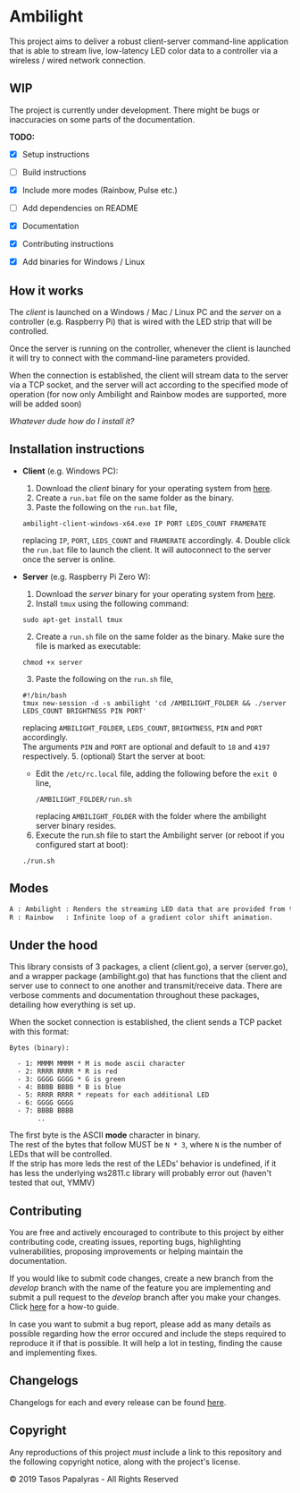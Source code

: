 # Ambilight

This project aims to deliver a robust client-server command-line application that is able to stream live, low-latency LED color data to a controller via a wireless / wired network connection.

## WIP

The project is currently under development. There might be bugs or inaccuracies on some parts of the documentation.

**TODO:**
- [x] Setup instructions
- [ ] Build instructions
- [x] Include more modes (Rainbow, Pulse etc.)
- [ ] Add dependencies on README
- [x] Documentation
- [x] Contributing instructions
- [x] Add binaries for Windows / Linux



## How it works

The *client* is launched on a Windows / Mac / Linux PC and the *server* on a controller (e.g. Raspberry Pi) that is wired with the LED strip that will be controlled.

Once the server is running on the controller, whenever the client is launched it will try to connect with the command-line parameters provided.

When the connection is established, the client will stream data to the server via a TCP socket, and the server will act according to the specified mode of operation (for now only Ambilight and Rainbow modes are supported, more will be added soon)

*Whatever dude how do I install it?*

## Installation instructions
- **Client** (e.g. Windows PC):
  1. Download the *client* binary for your operating system from [here](https://github.com/SHT/Core/releases/latest/).
  2. Create a `run.bat` file on the same folder as the binary.
  3. Paste the following on the `run.bat` file,
    ```
    ambilight-client-windows-x64.exe IP PORT LEDS_COUNT FRAMERATE
    ```
  replacing `IP`, `PORT`, `LEDS_COUNT` and `FRAMERATE` accordingly.
  4. Double click the `run.bat` file to launch the client. It will autoconnect to the server once the server is online.


- **Server** (e.g. Raspberry Pi Zero W):
  1. Download the *server* binary for your operating system from [here](https://github.com/SHT/Core/releases/latest/).
  2. Install `tmux` using the following command:

    `sudo apt-get install tmux`

  2. Create a `run.sh` file on the same folder as the binary. Make sure the file is marked as executable:

    `chmod +x server`

  3. Paste the following on the `run.sh` file,
    ```
    #!/bin/bash
    tmux new-session -d -s ambilight 'cd /AMBILIGHT_FOLDER && ./server LEDS_COUNT BRIGHTNESS PIN PORT'
    ```
    replacing `AMBILIGHT_FOLDER`, `LEDS_COUNT`, `BRIGHTNESS`, `PIN` and `PORT` accordingly.  
    The arguments `PIN` and `PORT` are optional and default to `18` and `4197` respectively.
  5. (optional) Start the server at boot:
    - Edit the `/etc/rc.local` file, adding the following before the `exit 0` line,
      ```
      /AMBILIGHT_FOLDER/run.sh
      ```
      replacing `AMBILIGHT_FOLDER` with the folder where the ambilight server binary resides.
  6. Execute the run.sh file to start the Ambilight server (or reboot if you configured start at boot):

    `./run.sh`

## Modes

```txt
A : Ambilight : Renders the streaming LED data that are provided from the client.
R : Rainbow   : Infinite loop of a gradient color shift animation.
```

## Under the hood

This library consists of 3 packages, a client (client.go), a server (server.go), and a wrapper package (ambilight.go) that has functions that the client and server use to connect to one another and transmit/receive data.
There are verbose comments and documentation throughout these packages, detailing how everything is set up.

When the socket connection is established, the client sends a TCP packet with this format:


```
Bytes (binary):

  - 1: MMMM MMMM * M is mode ascii character
  - 2: RRRR RRRR * R is red
  - 3: GGGG GGGG * G is green
  - 4: BBBB BBBB * B is blue
  - 5: RRRR RRRR * repeats for each additional LED
  - 6: GGGG GGGG
  - 7: BBBB BBBB
       ..
```

The first byte is the ASCII **mode** character in binary.  
The rest of the bytes that follow MUST be `N * 3`, where `N` is the number of LEDs that will be controlled.  
If the strip has more leds the rest of the LEDs' behavior is undefined, if it has less the underlying ws2811.c library will probably error out (haven't tested that out, YMMV)


## Contributing
You are free and actively encouraged to contribute to this project by either contributing code, creating issues, reporting bugs, highlighting vulnerabilities, proposing improvements or helping maintain the documentation.

If you would like to submit code changes, create a new branch from the *develop* branch with the name of the feature you are implementing  and submit a pull request to the *develop* branch after you make your changes. Click [here](https://gist.github.com/Chaser324/ce0505fbed06b947d962#doing-your-work) for a how-to guide.

In case you want to submit a bug report, please add as many details as possible regarding how the error occured and include the steps required to reproduce it if that is possible. It will help a lot in testing, finding the cause and implementing fixes.

## Changelogs
Changelogs for each and every release can be found [here](https://github.com/SHT/Ambilight/releases).

## Copyright
Any reproductions of this project *must* include a link to this repository and the following copyright notice, along with the project's license.

© 2019 Tasos Papalyras - All Rights Reserved
